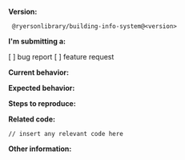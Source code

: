 **Version:**
<!-- (run `npm list @ryersonlibrary/building-info-system` from a terminal/cmd prompt and paste output below): -->
```
 @ryersonlibrary/building-info-system@<version>
```

**I'm submitting a:**
<!-- (check one with "x") -->
[ ] bug report
[ ] feature request

**Current behavior:**
<!-- Describe how the bug manifests. -->

**Expected behavior:**
<!-- Describe what the behavior would be without the bug. -->

**Steps to reproduce:**
<!-- If you are able to illustrate the bug or feature request with an example, please provide steps to reproduce and if possible a demo -->

**Related code:**

```tsx
// insert any relevant code here
```

**Other information:**
<!-- List any other information that is relevant to your issue. Stack traces, related issues, suggestions on how to fix, Stack Overflow links, forum links, etc. -->